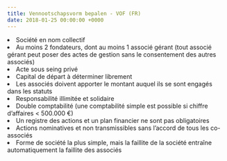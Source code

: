 ```yaml
---
title: Vennootschapsvorm bepalen - VOF (FR)
date: 2018-01-25 00:00:00 +0000
---
```

<li>Société en nom collectif</li>

<li>Au moins 2 fondateurs, dont au moins 1 associé gérant (tout associé gérant peut poser des actes de gestion sans le consentement des autres associés) </li>

<li>Acte sous seing privé</li>

<li>Capital de départ à déterminer librement</li>

<li>Les associés doivent apporter le montant auquel ils se sont engagés dans les statuts</li>

<li>Responsabilité illimitée et solidaire</li>

<li>Double comptabilité (une comptabilité simple est possible si chiffre d’affaires < 500.000 €) </li>

<li>Un registre des actions et un plan financier ne sont pas obligatoires</li>

<li>Actions nominatives et non transmissibles sans l’accord de tous les co-associés</li>

<li>Forme de société la plus simple, mais la faillite de la société entraîne automatiquement la faillite des associés</li>

 